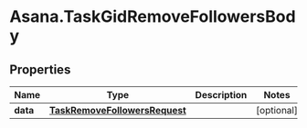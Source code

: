 # Asana.TaskGidRemoveFollowersBody

## Properties
Name | Type | Description | Notes
------------ | ------------- | ------------- | -------------
**data** | [**TaskRemoveFollowersRequest**](TaskRemoveFollowersRequest.md) |  | [optional] 
